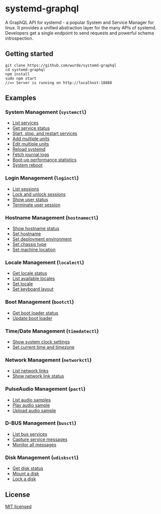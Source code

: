 # systemd-graphql

A GraphQL API for systemd - a popular System and Service Manager for linux. It provides a unified abstraction layer for the many APIs of systemd. Developers get a single endpoint to send requests and powerful schema introspection.

## Getting started

```
git clone https://github.com/wurde/systemd-graphql
cd systemd-graphql
npm install
sudo npm start
//=> Server is running on http://localhost:18888
```

## Examples

### System Management (`systemctl`)

- [List services](./examples/services/list-services.graphql)
- [Get service status](./examples/services/service-status.graphql)
- [Start, stop, and restart services](./examples/services/start-stop-restart.graphql)
- [Add multiple units](./examples/services/add-units.graphql)
- [Edit multiple units](./examples/services/edit-units.graphql)
- [Reload systemd](./examples/services/reload-systemd.graphql)
- [Fetch journal logs](./examples/services/fetch-journal.graphql)
- [Boot-up performance statistics](./examples/services/boot-stats.graphql)
- [System reboot](./examples/services/system-reboot.graphql)

### Login Management (`loginctl`)

- [List sessions](./examples/sessions/list-sessions.graphql)
- [Lock and unlock sessions](./examples/sessions/lock-unlock-sessions.graphql)
- [Show user status](./examples/sessions/user-status.graphql)
- [Terminate user session](./examples/sessions/terminate-session.graphql)

### Hostname Management (`hostnamectl`)

- [Show hostname status](./examples/hostname/hostname-status.graphql)
- [Set hostname](./examples/hostname/set-hostname.graphql)
- [Set deployment environment](./examples/hostname/set-deployment-env.graphql)
- [Set chassis type](./examples/hostname/set-chassis-type.graphql)
- [Set machine location](./examples/hostname/set-machine-location.graphql)

### Locale Management (`localectl`)

- [Get locale status](./examples/locale/locale-status.graphql)
- [List available locales](./examples/locale/list-locales.graphql)
- [Set locale](./examples/locale/set-locale.graphql)
- [Set keyboard layout](./examples/locale/set-keyboard-layout.graphql)

### Boot Management (`bootctl`)

- [Get boot loader status](./examples/boot/bootloader-status.graphql)
- [Update boot loader](./examples/boot/update-bootloader.graphql)

### Time/Date Management (`timedatectl`)

- [Show system clock settings](./examples/time/sys-clock-status.graphql)
- [Set current time and timezone](./examples/time/set-time-and-timezone.graphql)

### Network Management (`networkctl`)

- [List network links](./examples/network/list-network-links.graphql)
- [Show network link status](./examples/network/network-link-status.graphql)

### PulseAudio Management (`pactl`)

- [List audio samples](./examples/pulse-audio/list-audio-samples.graphql)
- [Play audio sample](./examples/pulse-audio/play-audio-sample.graphql)
- [Upload audio sample](./examples/pulse-audio/upload-audio-sample.graphql)

### D-BUS Management (`busctl`)

- [List bus services](./examples/d-bus/list-bus-services.graphql)
- [Capture service messages](./examples/d-bus/capture-service-messages.graphql)
- [Monitor all messages](./examples/d-bus/monitor-all-messages.graphql)

### Disk Management (`udisksctl`)

- [Get disk status](./examples/disk/disk-status.graphql)
- [Mount a disk](./examples/disk/mount-disk.graphql)
- [Lock a disk](./examples/disk/lock-disk.graphql)

## License

[MIT licensed](./LICENSE)
